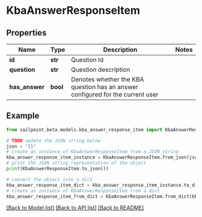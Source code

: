 # KbaAnswerResponseItem


## Properties

Name | Type | Description | Notes
------------ | ------------- | ------------- | -------------
**id** | **str** | Question Id | 
**question** | **str** | Question description | 
**has_answer** | **bool** | Denotes whether the KBA question has an answer configured for the current user | 

## Example

```python
from sailpoint.beta.models.kba_answer_response_item import KbaAnswerResponseItem

# TODO update the JSON string below
json = "{}"
# create an instance of KbaAnswerResponseItem from a JSON string
kba_answer_response_item_instance = KbaAnswerResponseItem.from_json(json)
# print the JSON string representation of the object
print(KbaAnswerResponseItem.to_json())

# convert the object into a dict
kba_answer_response_item_dict = kba_answer_response_item_instance.to_dict()
# create an instance of KbaAnswerResponseItem from a dict
kba_answer_response_item_from_dict = KbaAnswerResponseItem.from_dict(kba_answer_response_item_dict)
```
[[Back to Model list]](../README.md#documentation-for-models) [[Back to API list]](../README.md#documentation-for-api-endpoints) [[Back to README]](../README.md)


